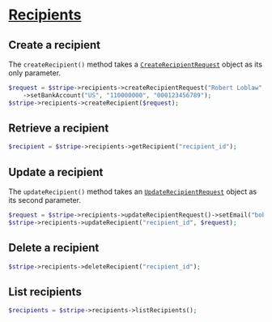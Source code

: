# [Recipients](https://github.com/jlinn/stripe-api-php/blob/master/src/Api/Recipients.php)
## Create a recipient
The `createRecipient()` method takes a [`CreateRecipientRequest`](https://github.com/jlinn/stripe-api-php/blob/master/src/Request/Recipients/CreateRecipientRequest.php) object as its only parameter.
```php
$request = $stripe->recipients->createRecipientRequest("Robert Loblaw", "individual")
	->setBankAccount("US", "110000000", "000123456789");
$stripe->recipients->createRecipient($request);
```

## Retrieve a recipient
```php
$recipient = $stripe->recipients->getRecipient("recipient_id");
```

## Update a recipient
The `updateRecipient()` method takes an [`UpdateRecipientRequest`](https://github.com/jlinn/stripe-api-php/blob/master/src/Request/Recipients/UpdateRecipientRequest.php) object as its second parameter.
```php
$request = $stripe->recipients->updateRecipientRequest()->setEmail("bob@loblaw.com");
$stripe->recipients->updateRecipient("recipient_id", $request);
```

## Delete a recipient
```php
$stripe->recipients->deleteRecipient("recipient_id");
```

## List recipients
```php
$recipients = $stripe->recipients->listRecipients();
```